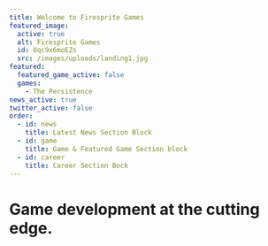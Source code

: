 ```yaml
---
title: Welcome to Firesprite Games
featured_image:
  active: true
  alt: Firesprite Games
  id: Oqc9x6moEZs
  src: /images/uploads/landing1.jpg
featured:
  featured_game_active: false
  games:
    - The Persistence
news_active: true
twitter_active: false
order:
  - id: news
    title: Latest News Section Block
  - id: game
    title: Game & Featured Game Section block
  - id: career
    title: Career Section Bock
---
```

# **Game development** at the cutting edge.

